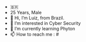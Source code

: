 - :brazil:
- 25 Years, Male
- 👋 Hi, I’m Luiz, from Brazil.
- 👀 I’m interested in Cyber Security
- 🌱 I’m currently learning Phyton
- 📫 How to reach me : #

<!---
Trision/Trision is a ✨ special ✨ repository because its `README.md` (this file) appears on your GitHub profile.
You can click the Preview link to take a look at your changes.
--->
